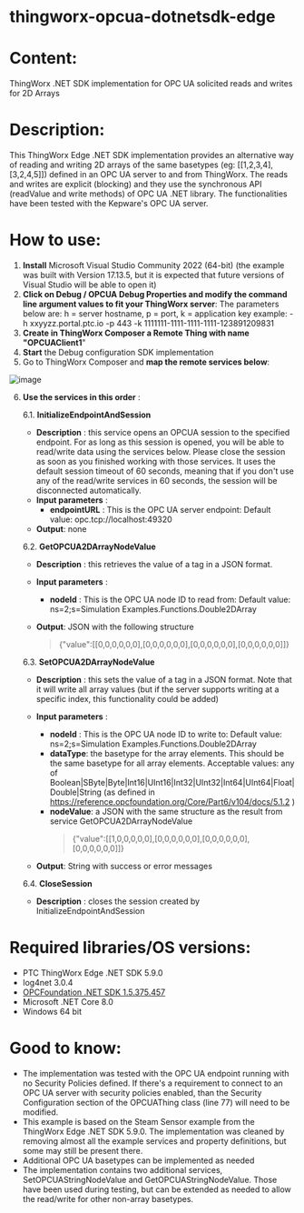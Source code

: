 # thingworx-opcua-dotnetsdk-edge
# Content:
ThingWorx .NET SDK implementation for OPC UA solicited reads and writes for 2D Arrays
 # Description:
This ThingWorx Edge .NET SDK implementation provides an alternative way of reading and writing 2D arrays of the same basetypes (eg: [[1,2,3,4],[3,2,4,5]]) defined in an OPC UA server to and from ThingWorx.
The reads and writes are explicit (blocking) and they use the synchronous API (readValue and write methods) of OPC UA .NET library. The functionalities have been tested with the Kepware's OPC UA server.

# How to use:
 1.  **Install** Microsoft Visual Studio Community 2022 (64-bit) (the example was built with Version 17.13.5, but it is expected that future versions of Visual Studio will be able to open it)
 2. **Click on Debug / OPCUA Debug Properties and modify the command line argument values to fit your ThingWorx server**:
   The parameters below are: h = server hostname, p = port, k = application key
   example: -h xxyyzz.portal.ptc.io -p 443 -k 1111111-1111-1111-1111-123891209831
 3. **Create in ThingWorx Composer a Remote Thing with name "OPCUAClient1**"
 4. **Start** the Debug configuration SDK implementation
 5.  Go to ThingWorx Composer and **map the remote services below**:
    
![image](https://github.com/user-attachments/assets/89f72c57-3129-4066-864a-2aa97e48faa4)

6. **Use the services in this order** :
   
    6.1. **InitializeEndpointAndSession**
    - **Description** : this service opens an OPCUA session to the specified endpoint. For as long as this session is opened, you will be able to read/write data using the services below. Please close the session as soon as you finished working with those services. It uses the default session timeout of 60 seconds, meaning that if you don't use any of the read/write services in 60 seconds, the session will be disconnected automatically.
    - **Input parameters** :
        -  **endpointURL** : This is the OPC UA server endpoint: Default value: opc.tcp://localhost:49320
    - **Output**: none
  
    6.2. **GetOPCUA2DArrayNodeValue**
    - **Description** : this retrieves the value of a tag in a JSON format.
    - **Input parameters** :
        -  **nodeId** : This is the OPC UA node ID to read from: Default value: ns=2;s=Simulation Examples.Functions.Double2DArray
    - **Output**: JSON with the following structure

       > {"value":[[0,0,0,0,0,0],[0,0,0,0,0,0],[0,0,0,0,0,0],[0,0,0,0,0,0]]}

    6.3. **SetOPCUA2DArrayNodeValue** 
    - **Description** : this sets the value of a tag in a JSON format. Note that it will write all array values (but if the server supports writing at a specific index, this functionality could be added)
    - **Input parameters** :
    
        - **nodeId** : This is the OPC UA node ID to write to: Default value: ns=2;s=Simulation Examples.Functions.Double2DArray
        - **dataType**: the basetype for the array elements. This should be the same basetype for all array elements. Acceptable values: any of Boolean|SByte|Byte|Int16|UInt16|Int32|UInt32|Int64|UInt64|Float|Double|String (as defined in https://reference.opcfoundation.org/Core/Part6/v104/docs/5.1.2 )
        - **nodeValue**: a JSON with the same structure as the result from service GetOPCUA2DArrayNodeValue
          > {"value":[[1,0,0,0,0,0],[0,0,0,0,0,0],[0,0,0,0,0,0],[0,0,0,0,0,0]]}
    - **Output**: String with success or error messages

    6.4. **CloseSession**
    - **Description** : closes the session created by InitializeEndpointAndSession
   
# Required libraries/OS versions:
 - PTC ThingWorx Edge .NET SDK 5.9.0
 - log4net 3.0.4
 - [OPCFoundation .NET SDK 1.5.375.457](https://www.nuget.org/packages/OPCFoundation.NetStandard.Opc.Ua.Core/1.5.375.457)
 - Microsoft .NET Core 8.0 
 - Windows 64 bit

# Good to know:
 - The implementation was tested with the OPC UA endpoint running with no Security Policies defined. If there's a requirement to connect to an OPC UA server with security policies enabled, than the Security Configuration section of the OPCUAThing class (line 77) will need to be modified.
 - This example is based on the Steam Sensor example from the ThingWorx Edge .NET SDK 5.9.0. The implementation was cleaned by removing almost all the example services and property definitions, but some may still be present there.
 - Additional OPC UA basetypes can be implemented as needed
 - The implementation contains two additional services, SetOPCUAStringNodeValue and GetOPCUAStringNodeValue. Those have been used during testing, but can be extended as needed to allow the read/write for other non-array basetypes.
 


